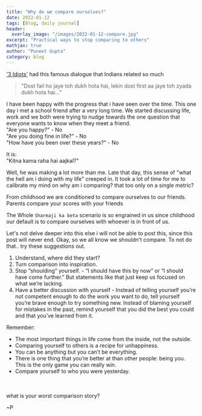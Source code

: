 ```yaml
---
title: "Why do we compare ourselves?"
date: 2022-01-12
tags: [Blog, daily journal]
header:
  overlay_image: "/images/2022-01-12-compare.jpg"
excerpt: "Practical ways to stop comparing to others"
mathjax: true
author: "Puneet Gupta"
category: blog
---
```


['3 Idiots'](https://www.imdb.com/title/tt1187043/) had this famous dialogue that Indians related so much
>"Dost fail ho jaye toh dukh hota hai, lekin dost first aa jaye toh zyada dukh hota hai..."

I have been happy with the progress that i have seen over the time. This one day i met a school friend after a very long time. We started discussing life, work and we both were trying to nudge towards the one question that everyone wants to know when they meet a friend. <br />
"Are you happy?" - No <br />
"Are you doing fine in life?" - No <br />
"How have you been over these years?" - No <br />

It is: <br />
"Kitna kama raha hai aajkal?"

Well, he was making a lot more than me. Late that day, this sense of "what the hell am i doing with my life" creeped in. It took a lot of time for me to calibrate my mind on why am i comparing? that too only on a single metric?

From childhood we are conditioned to compare ourselves to our friends. Parents compare your scores with your friends

The Whole `Sharmaji ka beta` scenario is so engrained in us since childhood our default is to compare ourselves with whoever is in front of us.

Let's not delve deeper into this else i will not be able to post this, since this post will never end. Okay, so we all know we shouldn't compare. To not do that.. try these suggestions out.


1. Understand, where did they start?
2. Turn comparison into inspiration.
3. Stop “shoulding” yourself. - “I should have this by now” or “I should have come further.” But statements like that just keep us focused on what we’re lacking.
4. Have a better discussion with yourself - Instead of telling yourself you’re not competent enough to do the work you want to do, tell yourself you’re brave enough to try something new. Instead of blaming yourself for mistakes in the past, remind yourself that you did the best you could and that you’ve learned from it.

Remember:
* The most important things in life come from the inside, not the outside.
* Comparing yourself to others is a recipe for unhappiness.
* You can be anything but you can’t be everything.
* There is one thing that you’re better at than other people: being you. This is the only game you can really win.
* Compare yourself to who you were yesterday.

<br />
<br />
what is your worst comparison story?

~P

<!-- https://tinybuddha.com/blog/13-things-instead-comparing-others/ -->
<!-- https://www.forbes.com/sites/carolinecastrillon/2020/11/24/how-to-stop-comparing-yourself-to-others/?sh=3e2aa0f76473 -->
<!-- https://www.ramseysolutions.com/personal-growth/how-to-stop-comparing-yourself-to-others -->
<!-- https://fs.blog/comparing-yourself-others/ -->
